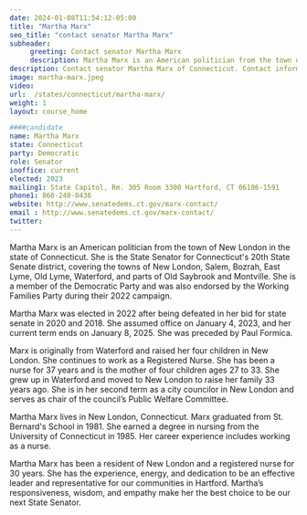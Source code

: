 ```yaml
---
date: 2024-01-08T11:54:12-05:00
title: "Martha Marx"
seo_title: "contact senator Martha Marx"
subheader:
     greeting: Contact senator Martha Marx
     description: Martha Marx is an American politician from the town of New London in the state of Connecticut. She is the State Senator for Connecticut's 20th State Senate district, covering the towns of New London, Salem, Bozrah, East Lyme, Old Lyme, Waterford, and parts of Old Saybrook and Montville.
description: Contact senator Martha Marx of Connecticut. Contact information for Martha Marx includes email address, phone number, and mailing address.
image: martha-marx.jpeg
video:
url:  /states/connecticut/martha-marx/
weight: 1
layout: course_home

####candidate
name: Martha Marx
state: Connecticut
party: Democratic
role: Senator
inoffice: current
elected: 2023
mailing1: State Capitol, Rm. 305 Room 3300 Hartford, CT 06106-1591
phone1: 860-240-0436
website: http://www.senatedems.ct.gov/marx-contact/
email : http://www.senatedems.ct.gov/marx-contact/
twitter:
---
```


Martha Marx is an American politician from the town of New London in the state of Connecticut. She is the State Senator for Connecticut's 20th State Senate district, covering the towns of New London, Salem, Bozrah, East Lyme, Old Lyme, Waterford, and parts of Old Saybrook and Montville. She is a member of the Democratic Party and was also endorsed by the Working Families Party during their 2022 campaign.

Martha Marx was elected in 2022 after being defeated in her bid for state senate in 2020 and 2018. She assumed office on January 4, 2023, and her current term ends on January 8, 2025. She was preceded by Paul Formica.

Marx is originally from Waterford and raised her four children in New London. She continues to work as a Registered Nurse. She has been a nurse for 37 years and is the mother of four children ages 27 to 33. She grew up in Waterford and moved to New London to raise her family 33 years ago. She is in her second term as a city councilor in New London and serves as chair of the council’s Public Welfare Committee.

Martha Marx lives in New London, Connecticut. Marx graduated from St. Bernard's School in 1981. She earned a degree in nursing from the University of Connecticut in 1985. Her career experience includes working as a nurse.

Martha Marx has been a resident of New London and a registered nurse for 30 years. She has the experience, energy, and dedication to be an effective leader and representative for our communities in Hartford. Martha’s responsiveness, wisdom, and empathy make her the best choice to be our next State Senator.
